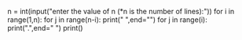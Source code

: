 n = int(input("enter the value of n (*n is the number of lines):"))
for i in range(1,n):
   for j in range(n-i):
      print(" ",end="")
   for j in range(i):
      print(".",end=" ")
   print()
